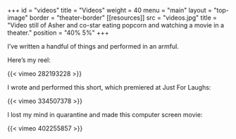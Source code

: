 +++
id = "videos"
title = "Videos"
weight = 40
menu = "main"
layout = "top-image"
border = "theater-border"
[[resources]]
  src = "videos.jpg"
  title = "Video still of Asher and co-star eating popcorn and watching a movie in a theater."
  position = "40% 5%"
+++

I’ve written a handful of things and performed in an armful.

Here’s my reel:

{{< vimeo 282193228 >}}

I wrote and performed this short, which premiered at Just For Laughs:

{{< vimeo 334507378 >}}

I lost my mind in quarantine and made this computer screen movie:

{{< vimeo 402255857 >}}


